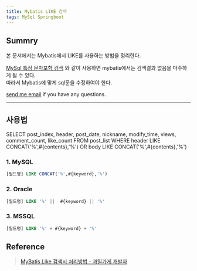 ```yaml
---
title: Mybatis LIKE 검색
tags: MySql Springboot
---
```


## Summry

본 문서에서는 Mybatis에서 LIKE를 사용하는 방법을 정리한다.  

[MySql 특정 문자포함 검색](https://limjunho.github.io/2022/04/06/MySql-%ED%8A%B9%EC%A0%95-%EB%AC%B8%EC%9E%90%ED%8F%AC%ED%95%A8-%EA%B2%80%EC%83%89.html) 와 같이 사용하면 mybatis에서는 검색결과 없음을 마주하게 될 수 있다.  
따라서 Mybatis에 맞게 sql문을 수정하여야 한다.


[send me email](mailto:jewel7492@gmail.com) if you have any questions.

<!--more-->

---

## 사용법

SELECT post_index, header, post_date, nickname, modify_time, views, comment_count, like_count FROM post_list
    WHERE header LIKE CONCAT('%',#{contents},'%') OR body LIKE CONCAT('%',#{contents},'%')

### 1. MySQL
```sql
[필드명] LIKE CONCAT('%',#{keyword},'%')
```

### 2. Oracle
```sql
[필드명] LIKE '%' ||  #{keyword} || '%'
```


### 3. MSSQL
```sql
[필드명] LIKE '%' + #{keyword} + '%'
```

## Reference

> [MyBatis Like 검색시 처리방법 - 과일가게 개발자](https://fruitdev.tistory.com/60)  